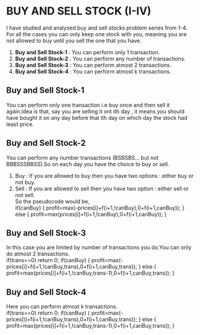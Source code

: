 # BUY AND SELL STOCK (I-IV)
I have studied and analysed buy and sell stocks problem series from 1-4. For all the cases you can only keep one stock with you, meaning you are not allowed to buy until you sell the one that you have.
1. **Buy and Sell Stock-1** : You can perform only 1 transaction.
2. **Buy and Sell Stock-2** : You can perform any number of transactions.
3. **Buy and Sell Stock-3** : You can perform atmost 2 transactions.
4. **Buy and Sell Stock-4** : You can perform atmost k transactions.
## Buy and Sell Stock-1 
You can perform only one transaction i.e buy once and then sell it again.Idea is that, say you are selling it ont ith day , it means you should have bought it on any day before that ith day on which day the stock had least price.
## Buy and Sell Stock-2
You can perform any number transactions (BSBSBS... but not BBBSSSBBSS).So on each day you have the choice to buy or sell.
1. Buy : If you are allowed to buy then you have two options : either buy or not buy.
2. Sell : If you are allowed to sell then you have two option : either sell or not sell. <br/>So the pseudocode would be,<br/>
   if(canBuy) {
     profit=max(-prices[i]+f(i+1,!canBuy),0+f(i+1,canBuy));
   } else {
      profit=max(prices[i]+f(i+1,!canBuy),0+f(i+1,canBuy));
   }
## Buy and Sell Stock-3
In this case you are limited by number of transactions you do.You can only do atmost 2 transactions.<br/>
 if(trans==0) return 0;
 if(canBuy) {
     profit=max(-prices[i]+f(i+1,!canBuy,trans),0+f(i+1,canBuy,trans));
   } else {
      profit=max(prices[i]+f(i+1,!canBuy,trans-1),0+f(i+1,canBuy,trans));
   }
## Buy and Sell Stock-4
Here you can perform atmost k transactions.<br/>
 if(trans==0) return 0;
    if(canBuy) {
     profit=max(-prices[i]+f(i+1,!canBuy,trans),0+f(i+1,canBuy,trans));
   } else {
      profit=max(prices[i]+f(i+1,!canBuy,trans-1),0+f(i+1,canBuy,trans));
   }
